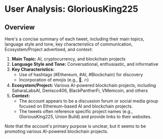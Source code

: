 # User Analysis: GloriousKing225

## Overview

Here's a concise summary of each tweet, including their main topics, language style and tone, key characteristics of communication, Ecosystem/Project advertised, and context:

1. **Main Topic:** AI, cryptocurrency, and blockchain projects
2. **Language Style and Tone:** Conversational, enthusiastic, and informative
3. **Key Characteristics:**
	* Use of hashtags (#Ethereum, #AI, #Blockchain) for discovery
	* Incorporation of emojis (e.g., 🤔, 🔥)
4. **Ecosystem/Project:** Various AI-powered blockchain projects, including SaharaLabsAI, Denisco406, BlackPantherFi, VMemcoin, and others
5. **Context:**
	* The account appears to be a discussion forum or social media group focused on Ethereum-based AI and blockchain projects.
	* The tweets often reference specific project names (e.g., GloriousKing225, Union Build) and provide links to their websites.

Note that the account's primary purpose is unclear, but it seems to be promoting various AI-powered blockchain projects.